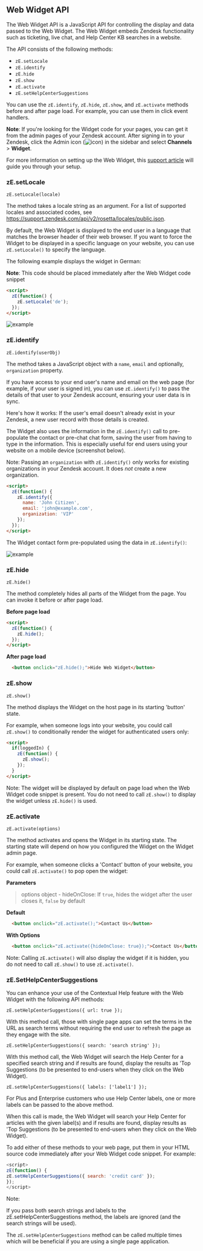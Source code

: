 ## Web Widget API

The Web Widget API is a JavaScript API for controlling the display and data passed to the Web Widget. The Web Widget embeds Zendesk functionality such as ticketing, live chat, and Help Center KB searches in a website.

The API consists of the following methods:

* `zE.setLocale`
* `zE.identify`
* `zE.hide`
* `zE.show`
* `zE.activate`
* `zE.setHelpCenterSuggestions`

You can use the `zE.identify`, `zE.hide`, `zE.show`, and `zE.activate` methods before and after page load. For example, you can use them in click event handlers.

**Note**: If you're looking for the Widget code for your pages, you can get it from the admin pages of your Zendesk account. After signing in to your Zendesk, click the Admin icon (![icon](https://zen-marketing-documentation.s3.amazonaws.com/docs/en/manage_icon.png)) in the sidebar and select **Channels** >  **Widget**.

For more information on setting up the Web Widget, this [support article](https://support.zendesk.com/hc/en-us/articles/203908456-Using-Web-Widget-to-embed-customer-service-in-your-website) will guide you through your setup.

### zE.setLocale

`zE.setLocale(locale)`

The method takes a locale string as an argument. For a list of supported locales and associated codes, see <https://support.zendesk.com/api/v2/rosetta/locales/public.json>.

By default, the Web Widget is displayed to the end user in a language that matches the browser header of their web browser. If you want to force the Widget to be displayed in a specific language on your website, you can use `zE.setLocale()` to specify the language.

The following example displays the widget in German:

**Note**: This code should be placed immediately after the Web Widget code snippet

```html
<script>
  zE(function() {
    zE.setLocale('de');
  });
</script>
```

![example](https://zen-marketing-documentation.s3.amazonaws.com/docs/en/widget_api_locale.png)

### zE.identify

`zE.identify(userObj)`

The method takes a JavaScript object with a `name`, `email` and optionally, `organization` property.

If you have access to your end user's name and email on the web page (for example, if your user is signed in), you can use `zE.identify()` to pass the details of that user to your Zendesk account, ensuring your user data is in sync.

Here's how it works: If the user's email doesn't already exist in your Zendesk, a new user record with those details is created.

The Widget also uses the information in the `zE.identify()` call to pre-populate the contact or pre-chat chat form, saving the user from having to type in the information. This is especially useful for end users using your website on a mobile device (screenshot below).

Note: Passing an `organization` with `zE.identify()` only works for existing organizations in your Zendesk account. It does *not* create a new organization.

```html
<script>
  zE(function() {
    zE.identify({
      name: 'John Citizen',
      email: 'john@example.com',
      organization: 'VIP'
    });
  });
</script>
```

The Widget contact form pre-populated using the data in `zE.identify()`:

![example](https://zen-marketing-documentation.s3.amazonaws.com/docs/en/widget_api_identify.png)

### zE.hide

`zE.hide()`

The method completely hides all parts of the Widget from the page. You can invoke it before or after page load.

**Before page load**

```html
<script>
  zE(function() {
    zE.hide();
  });
</script>
```

**After page load**

```html
  <button onclick="zE.hide();">Hide Web Widget</button>
```
### zE.show

`zE.show()`

The method displays the Widget on the host page in its starting 'button' state.

For example, when someone logs into your website, you could call `zE.show()` to conditionally render the widget for authenticated users only:

```html
<script>
  if(loggedIn) {
    zE(function() {
      zE.show();
    });
  }
</script>
```

Note: The widget will be displayed by default on page load when the Web Widget code snippet is present. You do not need to call `zE.show()` to display the widget unless `zE.hide()` is used.

### zE.activate

`zE.activate(options)`

The method activates and opens the Widget in its starting state. The starting state will depend on how you configured the Widget on the Widget admin page.

For example, when someone clicks a 'Contact' button of your website, you could call `zE.activate()` to pop open the widget:

**Parameters**
> options object -  hideOnClose: If `true`, hides the widget after the user closes it, `false` by default

**Default**

```html
  <button onclick="zE.activate();">Contact Us</button>
```

**With Options**

```html
  <button onclick="zE.activate({hideOnClose: true});">Contact Us</button>
```

Note: Calling `zE.activate()` will also display the widget if it is hidden, you do not need to call `zE.show()` to use `zE.activate()`.

### zE.SetHelpCenterSuggestions

You can enhance your use of the Contextual Help feature with the Web Widget with the following API methods:

`zE.setHelpCenterSuggestions({ url: true });`
 
With this method call, those with single page apps can set the terms in the URL as search terms without requiring the end user to refresh the page as they engage with the site.

 `zE.setHelpCenterSuggestions({ search: 'search string' });`
 
With this method call, the Web Widget will search the Help Center for a specified search string and if results are found, display the results as 'Top Suggestions (to be presented to end-users when they click on the Web Widget).

`zE.setHelpCenterSuggestions({ labels: ['label1'] });`

For Plus and Enterprise customers who use Help Center labels, one or more labels can be passed to the above method.

When this call is made, the Web Widget will search your Help Center for articles with the given label(s) and if results are found, display results as 'Top Suggestions (to be presented to end-users when they click on the Web Widget). 

To add either of these methods to your web page, put them in your HTML source code immediately after your Web Widget code snippet. For example:

``` javascript
<script>
zE(function() {
zE.setHelpCenterSuggestions({ search: 'credit card' });
});
</script>
```

Note:

If you pass both search strings and labels to the zE.setHelpCenterSuggestions method, the labels are ignored (and the search strings will be used).

The `zE.setHelpCenterSuggestions` method can be called multiple times which will be beneficial if you are using a single page application.
